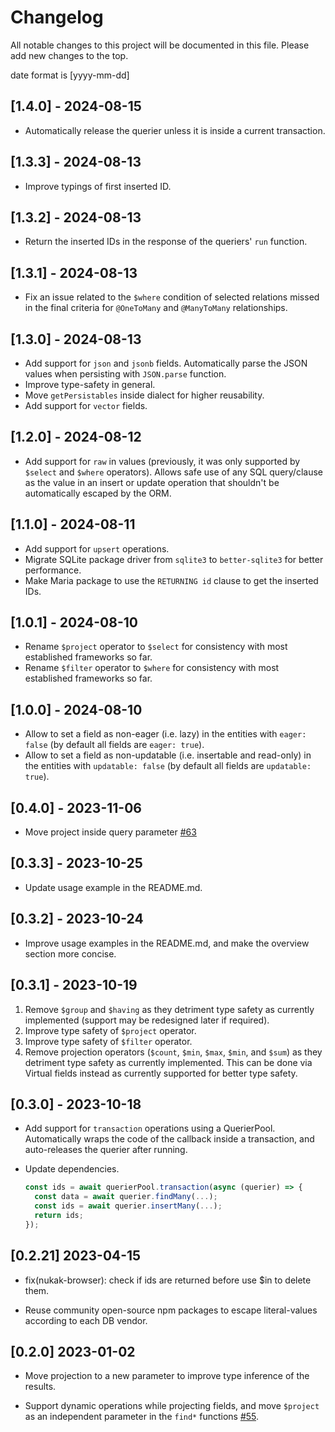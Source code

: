 # Changelog

All notable changes to this project will be documented in this file. Please add new changes to the top.

date format is [yyyy-mm-dd]

## [1.4.0] - 2024-08-15

- Automatically release the querier unless it is inside a current transaction.

## [1.3.3] - 2024-08-13

- Improve typings of first inserted ID.

## [1.3.2] - 2024-08-13

- Return the inserted IDs in the response of the queriers' `run` function.

## [1.3.1] - 2024-08-13

- Fix an issue related to the `$where` condition of selected relations missed in the final criteria for `@OneToMany` and `@ManyToMany` relationships.

## [1.3.0] - 2024-08-13

- Add support for `json` and `jsonb` fields. Automatically parse the JSON values when persisting with `JSON.parse` function.
- Improve type-safety in general.
- Move `getPersistables` inside dialect for higher reusability.
- Add support for `vector` fields.

## [1.2.0] - 2024-08-12

- Add support for `raw` in values (previously, it was only supported by `$select` and `$where` operators). Allows safe use of any SQL query/clause as the value in an insert or update operation that shouldn't be automatically escaped by the ORM.

## [1.1.0] - 2024-08-11

- Add support for `upsert` operations.
- Migrate SQLite package driver from `sqlite3` to `better-sqlite3` for better performance.
- Make Maria package to use the `RETURNING id` clause to get the inserted IDs.

## [1.0.1] - 2024-08-10

- Rename `$project` operator to `$select` for consistency with most established frameworks so far.
- Rename `$filter` operator to `$where` for consistency with most established frameworks so far.

## [1.0.0] - 2024-08-10

- Allow to set a field as non-eager (i.e. lazy) in the entities with `eager: false` (by default all fields are `eager: true`).
- Allow to set a field as non-updatable (i.e. insertable and read-only) in the entities with `updatable: false` (by default all fields are `updatable: true`).

## [0.4.0] - 2023-11-06

- Move project inside query parameter [#63](https://github.com/rogerpadilla/nukak/pull/63)

## [0.3.3] - 2023-10-25

- Update usage example in the README.md.

## [0.3.2] - 2023-10-24

- Improve usage examples in the README.md, and make the overview section more concise.

## [0.3.1] - 2023-10-19

1. Remove `$group` and `$having` as they detriment type safety as currently implemented (support may be redesigned later if required).
2. Improve type safety of `$project` operator.
3. Improve type safety of `$filter` operator.
4. Remove projection operators (`$count`, `$min`, `$max`, `$min`, and `$sum`) as they detriment type safety as currently implemented. This can be done via Virtual fields instead as currently supported for better type safety.

## [0.3.0] - 2023-10-18

- Add support for `transaction` operations using a QuerierPool.
  Automatically wraps the code of the callback inside a transaction, and auto-releases the querier after running.
- Update dependencies.

  ```ts
  const ids = await querierPool.transaction(async (querier) => {
    const data = await querier.findMany(...);
    const ids = await querier.insertMany(...);
    return ids;
  });
  ```

## [0.2.21] 2023-04-15

- fix(nukak-browser): check if ids are returned before use $in to delete them.

- Reuse community open-source npm packages to escape literal-values according to each DB vendor.

## [0.2.0] 2023-01-02

- Move projection to a new parameter to improve type inference of the results.

- Support dynamic operations while projecting fields, and move `$project` as an independent parameter in the `find*` functions [#55](https://github.com/rogerpadilla/nukak/pull/55).
